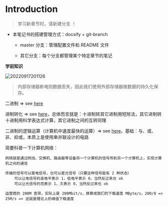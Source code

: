 # Introduction

> 学习新章节时，请新建分支 ！

- 本笔记书的搭建管理方式：docsify + git-branch

    - master 分支：管理配置文件和 README 文件

    - 其它分支：每个分支都管理某个特定章节的笔记

**学前知识**

![20220917201126](https://aliyun-oss-lpj.oss-cn-qingdao.aliyuncs.com/images/by-clipboard/20220917201126.png)

> 内部存储器断电则数据丢失，因此我们使用外部存储器做数据的持久化保存。

二进制 => see [here](https://liupj.top/2021/08/31/01/)

进制转化 => see [here](https://www.bilibili.com/video/BV1h64y1i78N?p=10)，总体而言就是：十进制转其它进制用短除法，其它进制转十进制用科学表达式计算，其它进制之间的互转同理

二进制的逻辑运算（计算机中速度最快的运算）=> see [here](https://www.bilibili.com/video/BV1h64y1i78N?p=11)，基础：与、或、非、抑或，本质上是使用串并联设计的电路

简要科普一下计算机网络：

    网络就是通过网线、交换机、路由器等设备将一个计算机的信号传到另一个计算机上，实现计算机之间的通信

    传输的信号可以是电信号，也可以是光信号（只要这种信号能有 2 种状态）
        可以让电信号的高电平表示 1，低电平表示 0，当然反过来也 ok
        可以让光信号的亮表示 1，灭表示 0，当然反过来也 ok

    运营商的 200M 宽带，实际上是 200Mbit/s，换算成我们的下载速度 MByte/s，200/8 => 25M/s => 这就是理论上的峰值下载速度

